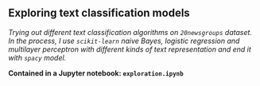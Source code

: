 ## Exploring text classification models

_Trying out different text classification algorithms on `20newsgroups` dataset. In the process, I use `scikit-learn` naive Bayes, logistic regression and multilayer perceptron with different kinds of text representation and end it with `spacy` model._

**Contained in a Jupyter notebook: `exploration.ipynb`**
